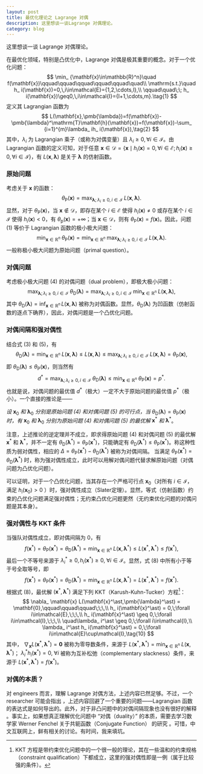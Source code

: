 ```yaml
---
layout: post
title: 最优化理论之 Lagrange 对偶 
description: 这里想谈一谈Lagrange 对偶理论。
category: blog
---
```


这里想谈一谈 Lagrange 对偶理论。

在最优化领域，特别是凸优化中，Lagrange 对偶是极其重要的概念。对于一个优化问题：
$$
\min_ {\mathbf{x}\in\mathbb{R}^n}\quad f(\mathbf{x})\qquad\qquad\qquad\qquad\qquad\quad\\
\mathrm{s.t.}\quad h_ i(\mathbf{x})=0,\,i\in\mathcal{E}={1,2,\cdots,l},\\
\qquad\quad\;\; h_ i(\mathbf{x})\geq0,\,i\in\mathcal{I}={l+1,\cdots,m}.\tag{1}
$$
定义其 Lagrangian 函数为
$$
L(\mathbf{x},\pmb{\lambda})=f(\mathbf{x})-\pmb{\lambda}^\mathrm{T}\mathbf{h}(\mathbf{x})=f(\mathbf{x})-\sum_ {i=1}^{m}\lambda_ ih_ i(\mathbf{x}),\tag{2}
$$
其中，$\lambda_ i$ 为 Lagrangian 乘子（或称为对偶变量）且 $\lambda_ i\geq 0,\forall i\in\mathcal{I}$。由 Lagrangian 函数的定义可知，对于任意 $\mathbf{x}\in\mathcal{D}=\{\mathbf{x}\mid h_ i(\mathbf{x})=0,\forall i\in\mathcal{E};h_ i(\mathbf{x})\geq 0,\forall i\in\mathcal{I}\}$，有 $L(\mathbf{x},\pmb{\lambda})$ 是关于 $\pmb{\lambda}$ 的仿射函数。

### 原始问题

考虑关于 $\mathbf{x}$ 的函数：
$$
\theta_ \mathrm{P}(\mathbf{x})=\max_ {\pmb{\lambda};\lambda_ i\geq 0,i\in\mathcal{I}}\;L(\mathbf{x},\pmb{\lambda}).\tag{3}
$$
显然，对于 $\theta_ \mathrm{P}(\mathbf{x})$，当 $\mathbf{x}\notin\mathcal{D}$，即存在某个 $i\in\mathcal{E}$ 使得 $h_ i(\mathbf{x})\neq 0$ 或存在某个 $i\in\mathcal{I}$ 使得 $h_ i(\mathbf{x})<0$，有 $\theta_ \mathrm{p}(\mathbf{x})=+\infty$；当 $\mathbf{x}\in\mathcal{D}$，则有 $\theta_ \mathrm{P}(\mathbf{x})=f(\mathbf{x})$。因此，问题 (1) 等价于 Lagrangian 函数的极小极大问题：
$$
\min_ {\mathbf{x}\in\mathbb{R}^n}\;\theta_ \mathrm{P}(\mathbf{x})=\min_ {\mathbf{x}\in\mathbb{R}^n}\;\max_ {\pmb{\lambda};\lambda_ i\geq 0,i\in\mathcal{I}}\;L(\mathbf{x},\pmb{\lambda}).\tag{4}
$$
一般称极小极大问题为原始问题（primal question）。

### 对偶问题

考虑极小极大问题 (4) 的对偶问题（dual problem），即极大极小问题：
$$
\max_ {\pmb{\lambda};\lambda_ i\geq 0,i\in\mathcal{I}}\;\theta_ \mathrm{D}(\pmb{\lambda})=\max_ {\pmb{\lambda};\lambda_ i\geq 0,i\in\mathcal{I}}\;\min_ {\mathbf{x}\in\mathbb{R}^n}\;L(\mathbf{x},\pmb{\lambda}),\tag{5}
$$
其中 $\theta_ \mathrm{D}(\pmb{\lambda})=\inf_ {\mathbf{x}\in\mathbb{R}^n}\,L(\mathbf{x},\pmb{\lambda})$ 被称为对偶函数。显然，$\theta_ \mathrm{D}(\pmb{\lambda})$ 为凹函数（仿射函数的逐点下确界），因此，对偶问题是一个凸优化问题。

### 对偶间隔和强对偶性

结合式 (3) 和 (5)，有
$$
\theta_ \mathrm{D}(\pmb{\lambda})=\min_ {\mathbf{x}\in\mathbb{R}^n}\;L(\mathbf{x},\pmb{\lambda})\leq L(\mathbf{x},\pmb{\lambda})\leq \max_ {\pmb{\lambda};\lambda_ i\geq 0,i\in\mathcal{I}}\;L(\mathbf{x},\pmb{\lambda})=\theta_ \mathrm{P}(\mathbf{x}),\tag{6}
$$
即 $\theta_ \mathrm{D}(\pmb{\lambda})\leq\theta_ \mathrm{P}(\mathbf{x})$，则当然有
$$
d^\ast=\max_ {\pmb{\lambda};\lambda_ i\geq 0,i\in\mathcal{I}}\;\theta_ \mathrm{D}(\pmb{\lambda})\leq\min_ {\mathbf{x}\in\mathbb{R}^n}\;\theta_ \mathrm{P}(\mathbf{x})=p^\ast.\tag{7}
$$
也就是说，对偶问题的最优值 $d^\ast$（极大）一定不大于原始问题的最优值 $p^\ast$（极小）。一个直接的推论是——

_设_ $\mathbf{x}_ 0$ _和_ $\pmb{\lambda}_ 0$ _分别是原始问题  (4) 和对偶问题 (5) 的可行点，当_ $\theta_ \mathrm{D}(\pmb{\lambda})=\theta_ \mathrm{P}(\mathbf{x})$ _时，有_ $\mathbf{x}_ 0$ _和_ $\pmb{\lambda}_ 0$ _分别为原始问题 (4) 和对偶问题 (5) 的最优解_  $\mathbf{x}^\ast$ _和_ $\pmb{\lambda}^\ast$。

注意，上述推论的逆定理并不成立，即求得原始问题 (4) 和对偶问题 (5) 的最优解 $\mathbf{x}^\ast$ 和 $\pmb{\lambda}^\ast$，并不一定有 $\theta_ \mathrm{D}(\pmb{\lambda}^\ast)=\theta_ \mathrm{P}(\mathbf{x}^\ast)$，只能确定有 $\theta_ \mathrm{D}(\pmb{\lambda}^\ast)\leq\theta_ \mathrm{P}(\mathbf{x}^\ast)$。称这种性质为弱对偶性，相应的 $\Delta=\theta_ \mathrm{P}(\mathbf{x}^\ast)-\theta_ \mathrm{D}(\pmb{\lambda}^\ast)$ 被称为对偶间隔。 当满足 $\theta_ \mathrm{P}(\mathbf{x}^\ast)=\theta_ \mathrm{D}(\pmb{\lambda}^\ast)$ 时，称为强对偶性成立，此时可以用解对偶问题代替求解原始问题（对偶问题为凸优化问题）。

可以证明，对于一个凸优化问题，当其存在一个严格可行点 $\mathbf{x}_ 0$（对所有 $i\in\mathcal{I}$，满足 $h_ i(\mathbf{x}_ 0)>0$ ）时，强对偶性成立（Slater定理）。显然，等式（仿射函数）约束的凸优化问题满足强对偶性；无约束凸优化问题更然（无约束优化问题的对偶问题是其本身）。

### 强对偶性与 KKT 条件

当强队对偶性成立，即对偶间隔为 $0$，有
$$
f(\mathbf{x}^\ast)=\theta_ \mathrm{P}(\mathbf{x}^\ast)=\theta_ \mathrm{D}(\pmb{\lambda}^\ast)=\min_ {\mathbf{x}\in\mathbb{R}^n}\;L(\mathbf{x},\pmb{\lambda}^\ast)\leq L(\mathbf{x}^\ast,\pmb{\lambda}^\ast)\leq f(\mathbf{x}^\ast),\tag{8}
$$
最后一个不等号来源于 $\lambda_ i^\ast\geq 0,h_ i(\mathbf{x}^\ast)\geq 0,\;\forall i\in\mathcal{I}$。显然，式 (8) 中所有小于等于号全取等号，即
$$
f(\mathbf{x}^\ast)=\theta_ \mathrm{P}(\mathbf{x}^\ast)=\theta_ \mathrm{D}(\pmb{\lambda}^\ast)=\min_ {\mathbf{x}\in\mathbb{R}^n}\;L(\mathbf{x},\pmb{\lambda}^\ast)= L(\mathbf{x}^\ast,\pmb{\lambda}^\ast)= f(\mathbf{x}^\ast).\tag{9}
$$
根据式 (8)，最优解 $(\mathbf{x}^\ast,\pmb{\lambda}^\ast)$ 满足下列 KKT（Karush-Kuhn-Tucker）方程[^1]：
$$
\nabla_ \mathbf{x} L(\mathbf{x}^\ast,\pmb{\lambda}^\ast) = \mathbf{0},\qquad\qquad\qquad\;\;\,\\
h_ i(\mathbf{x}^\ast) = 0,\;\forall i\in\mathcal{E},\;\;\,\\
h_ i(\mathbf{x}^\ast) \geq 0,\;\forall i\in\mathcal{I},\;\;\,\\
\quad\lambda_ i^\ast \geq 0,\;\forall i\in\mathcal{I},\\
\lambda_ i^\ast h_ i(\mathbf{x}^\ast) = 0,\;\forall i\in\mathcal{E}\cup\mathcal{I},\tag{10}
$$
其中， $\nabla_ \mathbf{x} L(\mathbf{x}^\ast,\pmb{\lambda}^\ast) = \mathbf{0}$ 被称为零导数条件，来源于 $L(\mathbf{x}^\ast,\pmb{\lambda}^\ast)=\min_ {\mathbf{x}\in\mathbb{R}^n}\;L(\mathbf{x},\pmb{\lambda}^\ast)$； $\lambda_ i^\ast h_ i(\mathbf{x}^\ast) = 0,\;\forall i$ 被称为互补松弛（complementary slackness）条件，来源于 $L(\mathbf{x}^\ast,\pmb{\lambda}^\ast)= f(\mathbf{x}^\ast)$。

[^1]: KKT 方程是带约束优化问题中的一个很一般的理论，其在一些温和的约束规格（constraint qualification）下都成立，这里的强对偶性即是一例（属于比较强的条件）。

### 对偶的本质？

对 engineers 而言，理解 Lagrange 对偶方法，上述内容已然足够。不过，一个 researcher 可能会指出 ，上述内容回避了一个重要的问题——Lagrangian 函数的表达式是如何导出的。此外，对于非凸问题中的对偶间隔现象也没有很好的解释 。事实上，如果想真正理解优化问题中 “对偶（duality）” 的本质，需要去学习数学家   Werner Fenchel 关于共轭函数（Conjugate Function） 的研究 。可惜，中文互联网上，鲜有相关的讨论。有时间，我来填坑。

[Jhonhu]:    https://jhonhu1994.github.io  "JhonHu"
